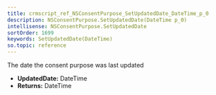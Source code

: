 ```yaml
---
title: crmscript_ref_NSConsentPurpose_SetUpdatedDate_DateTime_p_0
description: NSConsentPurpose.SetUpdatedDate(DateTime p_0)
intellisense: NSConsentPurpose.SetUpdatedDate
sortOrder: 1699
keywords: SetUpdatedDate(DateTime)
so.topic: reference
---
```



The date the consent purpose was last updated



* **UpdatedDate:** DateTime
* **Returns:** DateTime


